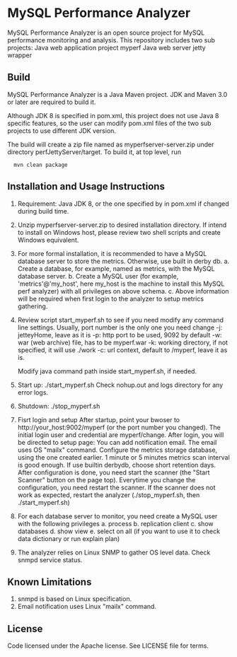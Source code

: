 MySQL Performance Analyzer
======

MySQL Performance Analyzer is an open source project for MySQL performance monitoring and analysis. 
This repository includes two sub projects: 
Java web application project myperf
Java web server jetty wrapper

Build
------
MySQL Performance Analyzer is a Java Maven project. 
JDK and Maven 3.0 or later are required to build it. 

Although JDK 8 is specified in pom.xml, this project does not use Java 8 specific features, so the user can modify pom.xml files of the two sub projects to use different JDK version.

The build will create a zip file named as myperfserver-server.zip under directory perfJettyServer/target. To build it, at top level, run
```
  mvn clean package
```

Installation and Usage Instructions
------
1. Requirement: Java JDK 8, or the one specified by in pom.xml if changed during build time.

2. Unzip myperfserver-server.zip to desired installation directory. If intend to install on Windows host, please review two shell scripts and create Windows equivalent.

3. For more formal installation, it is recommended to have a MySQL database server to store the metrics.
   Otherwise, use built in derby db.
   a. Create a database, for example, named as metrics, with the MySQL database server.
   b. Create a MySQL user (for example, 'metrics'@'my_host', here my_host is the machine to install this MySQL perf analyzer) with all privileges on above schema.
   c. Above information will be required when first login to the analyzer to setup metrics gathering.

4. Review script start_myperf.sh to see if you need modify any command line settings. Usually, port number is the only one you need change
   -j: jetteyHome, leave as it is
   -p: http port to be used, 9092 by default
   -w: war (web archive) file, has to be myperf.war
   -k: working directory, if not specified, it will use ./work
   -c: url context, default to /myperf, leave it as is. 
   
   Modify java command path inside start_myperf.sh, if needed.

5. Start up:
   ./start_myperf.sh
   Check nohup.out and logs directory for any error logs.

6. Shutdown:
  ./stop_myperf.sh

7. Fisrt login and setup
  After startup, point your bwoser to http://your_host:9002/myperf (or the port number you changed).
  The initial login user and credential are myperf/change.
  After login, you will be directed to setup page:
    You can add notification email. The email uses OS "mailx" command. 
    Configure the metrics storage database, using the one created earlier.
    1 minute or 5 minutes metrics scan interval is good enough.
    If use builtin derbydb, choose short retention days.
    After configuration is done, you need start the scanner (the "Start Scanner" button on the page top).
    Everytime you change the configuration, you need restart the scanner.
    If the scanner does not work as expected, restart the analyzer (./stop_myperf.sh, then ./start_myperf.sh)

8. For each database server to monitor, you need create a MySQL user with the following privileges
    a. process
    b. replication client
    c. show databases
    d. show view
    e. select on all (if you want to use it to check data dictionary or run explain plan)

9. The analyzer relies on Linux SNMP to gather OS level data. Check snmpd service status.

Known Limitations
------
1. snmpd is based on Linux specification.
2. Email notification uses Linux "mailx" command.

License
------
Code licensed under the Apache license. See LICENSE file for terms.
